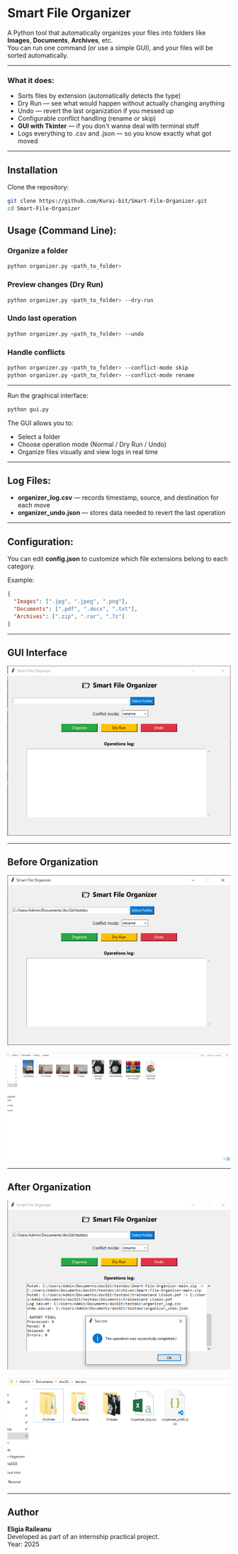 # Smart File Organizer

A Python tool that automatically organizes your files into folders like **Images**, **Documents**, **Archives**, etc.  
You can run one command (or use a simple GUI), and your files will be sorted automatically.  

---
### What it does:
- Sorts files by extension (automatically detects the type)
- Dry Run — see what would happen without actually changing anything
- Undo — revert the last organization if you messed up
- Configurable conflict handling (rename or skip)
- **GUI with Tkinter** — if you don't wanna deal with terminal stuff
- Logs everything to .csv and .json — so you know exactly what got moved

---

## Installation

Clone the repository:

```bash
git clone https://github.com/Kurai-bit/Smart-File-Organizer.git
cd Smart-File-Organizer
```

## Usage (Command Line):
### Organize a folder
```bash
python organizer.py <path_to_folder>
```

### Preview changes (Dry Run)
```bash
python organizer.py <path_to_folder> --dry-run
```

### Undo last operation
```bash
python organizer.py <path_to_folder> --undo
```

### Handle conflicts
```bash
python organizer.py <path_to_folder> --conflict-mode skip
python organizer.py <path_to_folder> --conflict-mode rename
```

---

Run the graphical interface:
```bash
python gui.py
```

The GUI allows you to:
- Select a folder  
- Choose operation mode (Normal / Dry Run / Undo)  
- Organize files visually and view logs in real time  

---

## Log Files:

- **organizer_log.csv** — records timestamp, source, and destination for each move  
- **organizer_undo.json** — stores data needed to revert the last operation  

---

## Configuration:

You can edit **config.json** to customize which file extensions belong to each category.

Example:
```json
{
  "Images": [".jpg", ".jpeg", ".png"],
  "Documents": [".pdf", ".docx", ".txt"],
  "Archives": [".zip", ".rar", ".7z"]
}
```

---

## GUI Interface

![GUI Screenshot](screenshots/gui.png)

---

## Before Organization

![Before GUI](screenshots/guibefore.png)

![Before Example](screenshots/exbef.png)

---

## After Organization

![After GUI](screenshots/guiafter.png)

![After Example](screenshots/exafter.png)

---

## Author

**Eligia Raileanu**  
Developed as part of an internship practical project.  
Year: 2025


